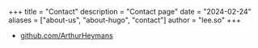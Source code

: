 +++
title = "Contact"
description = "Contact page"
date = "2024-02-24"
aliases = ["about-us", "about-hugo", "contact"]
author = "lee.so"
+++

- [github.com/ArthurHeymans](https://github.com/ArthurHeymans)
